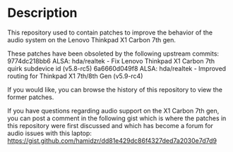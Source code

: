 # Description

This repository used to contain patches to improve the behavior of the audio
system on the Lenovo Thinkpad X1 Carbon 7th gen.

These patches have been obsoleted by the following upstream commits:
9774dc218bb6 ALSA: hda/realtek - Fix Lenovo Thinkpad X1 Carbon 7th quirk subdevice id (v5.8-rc5)
6a6660d049f8 ALSA: hda/realtek - Improved routing for Thinkpad X1 7th/8th Gen (v5.9-rc4)

If you would like, you can browse the history of this repository to view the
former patches.

If you have questions regarding audio support on the X1 Carbon 7th gen, you
can post a comment in the following gist which is where the patches in this
repository were first discussed and which has become a forum for audio issues
with this laptop:
https://gist.github.com/hamidzr/dd81e429dc86f4327ded7a2030e7d7d9
